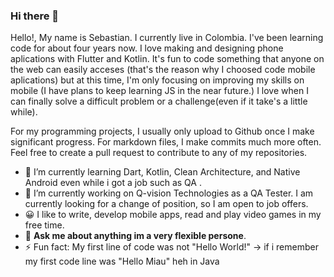 ### Hi there 👋


Hello!, My name is Sebastian. I currently live in Colombia. I've been learning code for about four years now. I love making and designing phone aplications with Flutter and Kotlin.  It's fun to code something that anyone on the web can easily acceses (that's the reason why I choosed code mobile aplications)  but at this time, I'm only focusing on improving my skills on mobile (I have plans to keep learning JS in the near future.)
I love when I can finally solve a difficult problem or a challenge(even if it take's a little while).

For my programming projects, I usually only upload to Github once I make significant progress. For markdown files, I make commits much more often. Feel free to create a pull request to contribute to any of my repositories.

- 🌱 I’m currently learning Dart, Kotlin, Clean Architecture, and Native Android even while i got a job such as QA .
- 🔭 I’m currently working on Q-vision Technologies as a QA Tester. I am currently looking for a change of position, so I am open to job offers. 
- 😀 I like to write, develop mobile apps, read and play video games in my free time.
- 💬 **Ask me about anything im a very flexible persone**.
- ⚡ Fun fact: My first line of code was not "Hello World!" -> if i remember my first code line was "Hello Miau" heh in Java
